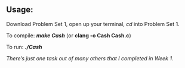 ## Usage:
Download Problem Set 1, open up your terminal, _cd_ into Problem Set 1.

To compile: **_make Cash_** (or **clang -o Cash Cash.c**)

To run: **_./Cash_**


_There’s just one task out of many others that I completed in Week 1._
